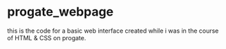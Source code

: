 # progate_webpage
this is the code for a basic web interface created while i was in the course of HTML &amp; CSS on progate. 
